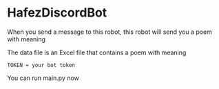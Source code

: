 # HafezDiscordBot
When you send a message to this robot, this robot will send you a poem with meaning

The data file is an Excel file that contains a poem with meaning

```
TOKEN = your bot token
```

You can run main.py now 

